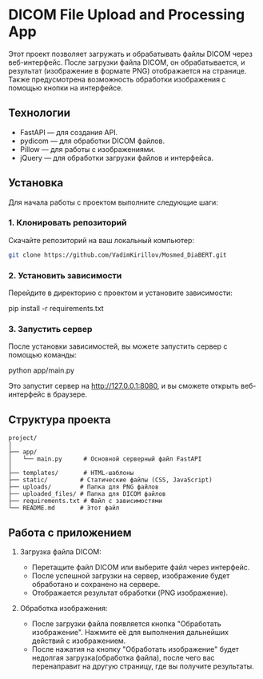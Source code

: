 # DICOM File Upload and Processing App

Этот проект позволяет загружать и обрабатывать файлы DICOM через веб-интерфейс. После загрузки файла DICOM, он обрабатывается, и результат (изображение в формате PNG) отображается на странице. Также предусмотрена возможность обработки изображения с помощью кнопки на интерфейсе.

## Технологии

- FastAPI — для создания API.
- pydicom — для обработки DICOM файлов.
- Pillow — для работы с изображениями.
- jQuery — для обработки загрузки файлов и интерфейса.

## Установка

Для начала работы с проектом выполните следующие шаги:

### 1. Клонировать репозиторий

Скачайте репозиторий на ваш локальный компьютер:

```bash
git clone https://github.com/VadimKirillov/Mosmed_DiaBERT.git
```
### 2. Установить зависимости

Перейдите в директорию с проектом и установите зависимости:

pip install -r requirements.txt

### 3. Запустить сервер
После установки зависимостей, вы можете запустить сервер с помощью команды:

python app/main.py

Это запустит сервер на http://127.0.0.1:8080, и вы сможете открыть веб-интерфейс в браузере.

## Структура проекта
```
project/
│
├── app/        
│   └── main.py      # Основной серверный файл FastAPI
│
├── templates/       # HTML-шаблоны
├── static/         # Статические файлы (CSS, JavaScript)
├── uploads/        # Папка для PNG файлов
├── uploaded_files/ # Папка для DICOM файлов
├── requirements.txt # Файл с зависимостями
└── README.md       # Этот файл
```

## Работа с приложением

1. Загрузка файла DICOM:
   * Перетащите файл DICOM или выберите файл через интерфейс.
   * После успешной загрузки на сервер, изображение будет обработано и сохранено на сервере.
   * Отображается результат обработки (PNG изображение).

2. Обработка изображения:
   * После загрузки файла появляется кнопка "Обработать изображение". Нажмите её для выполнения дальнейших действий с изображением.
   * После нажатия на кнопку "Обработать изображение" будет недолгая загрузка(обработка файла), после чего вас перенаправит на другую страницу, где вы получите результаты.
